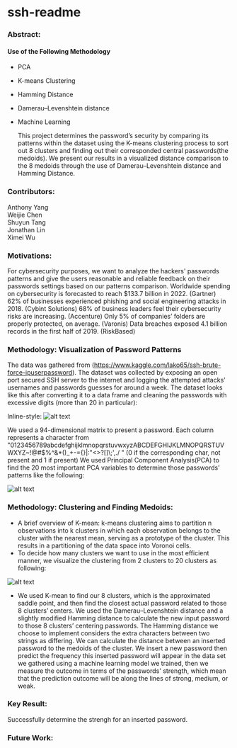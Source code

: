 # ssh-readme
### Abstract:
#### Use of the Following Methodology
* PCA
* K-means Clustering
* Hamming Distance
* Damerau–Levenshtein distance
* Machine Learning
 	
  This project determines the password’s security by comparing its patterns within the dataset using the K-means clustering process to sort out 8 clusters and finding out their corresponded central passwords(the medoids). We present our results in a visualized distance comparison to the 8 medoids through the use of Damerau–Levenshtein distance and Hamming Distance. 
 
### Contributors:
Anthony Yang <br />
Weijie Chen<br />
Shuyun Tang <br />
Jonathan Lin <br />
Ximei Wu <br />

### Motivations:
For cybersecurity purposes, we want to analyze the hackers' passwords patterns and give the users reasonable and reliable feedback on their passwords settings based on our patterns comparison. 
Worldwide spending on cybersecurity is forecasted to reach $133.7 billion in 2022. (Gartner)
62% of businesses experienced phishing and social engineering attacks in 2018. (Cybint Solutions)
68% of business leaders feel their cybersecurity risks are increasing. (Accenture)
Only 5% of companies’ folders are properly protected, on average. (Varonis)
Data breaches exposed 4.1 billion records in the first half of 2019. (RiskBased)


### Methodology: Visualization of Password Patterns
The data was gathered from (https://www.kaggle.com/lako65/ssh-brute-force-ipuserpassword). The dataset was collected by exposing an open port secured SSH server to the internet and logging the attempted attacks’ usernames and passwords guesses for around a week. The dataset looks like this after converting it to a data frame and cleaning the passwords with excessive digits (more than 20 in particular): 

Inline-style: 
![alt text](https://github.com/44Shu/ssh-readme/blob/master/SSH%20DATASET%20PIC.png)


We used a 94-dimensional matrix to present a password. Each column represents a character from "0123456789abcdefghijklmnopqrstuvwxyzABCDEFGHIJKLMNOPQRSTUVWXYZ~!@#$%^&*()_+-={}|:\"<>?[]\\;',./ " (0 if the corresponding char, not present and 1 if present)
We used Principal Component Analysis(PCA) to find the 20 most important PCA variables to determine those passwords’ patterns like the following: 

![alt text](https://github.com/44Shu/ssh-readme/blob/master/PCA%20chart.png)

### Methodology: Clustering and Finding Medoids:
* A brief overview of K-mean:  k-means clustering aims to partition n observations into k clusters in which each observation belongs to the cluster with the nearest mean, serving as a prototype of the cluster. This results in a partitioning of the data space into Voronoi cells. 
* To decide how many clusters we want to use in the most efficient manner, we visualize the clustering from 2 clusters to 20 clusters as following:

![alt text](https://github.com/44Shu/ssh-readme/blob/master/Kmean_clustering.png)

* We used K-mean to find our 8 clusters, which is the approximated saddle point, and then find the closest actual password related to those 8 clusters’ centers.
We used the Damerau–Levenshtein distance and a slightly modified Hamming distance to calculate the new input password to those 8 clusters’ centering passwords. The Hamming distance we choose to implement considers the extra characters between two strings as differing. We can calculate the distance between an inserted password to the medoids of the cluster. We insert a new password then predict the frequency this inserted password will appear in the data set we gathered using a machine learning model we trained, then we measure the outcome in terms of the passwords' strength, which mean that the prediction outcome will be along the lines of strong, medium, or weak.

### Key Result:
Successfully determine the strengh for an inserted password.
### Future Work:

